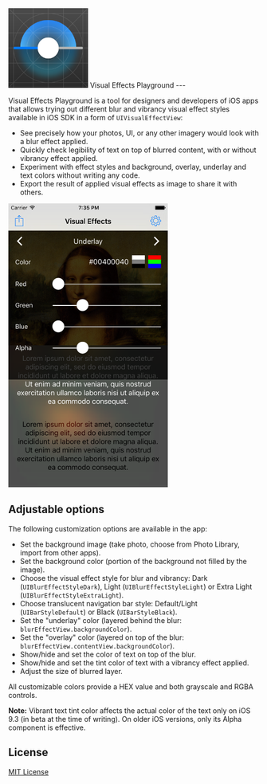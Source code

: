 <img src="artwork.png" alt="App artwork" width="160">
Visual Effects Playground
---

Visual Effects Playground is a tool for designers and developers of iOS apps that allows trying out different blur and vibrancy visual effect styles available in iOS SDK in a form of `UIVisualEffectView`:

- See precisely how your photos, UI, or any other imagery would look with a blur effect applied.
- Quickly check legibility of text on top of blurred content, with or without vibrancy effect applied.
- Experiment with effect styles and background, overlay, underlay and text colors without writing any code.
- Export the result of applied visual effects as image to share it with others.

<img src="screenshot.png" alt="Screenshot" width="320">

Adjustable options
---

The following customization options are available in the app:

- Set the background image (take photo, choose from Photo Library, import from other apps).
- Set the background color (portion of the background not filled by the image).
- Choose the visual effect style for blur and vibrancy: Dark (`UIBlurEffectStyleDark`), Light (`UIBlurEffectStyleLight`) or Extra Light (`UIBlurEffectStyleExtraLight`).
- Choose translucent navigation bar style: Default/Light (`UIBarStyleDefault`) or Black (`UIBarStyleBlack`).
- Set the "underlay" color (layered behind the blur: `blurEffectView.backgroundColor`).
- Set the "overlay" color (layered on top of the blur: `blurEffectView.contentView.backgroundColor`).
- Show/hide and set the color of text on top of the blur.
- Show/hide and set the tint color of text with a vibrancy effect applied.
- Adjust the size of blurred layer.

All customizable colors provide a HEX value and both grayscale and RGBA controls.

**Note:** Vibrant text tint color affects the actual color of the text only on iOS 9.3 (in beta at the time of writing). On older iOS versions, only its Alpha component is effective.


License
---

[MIT License](LICENSE.md)
